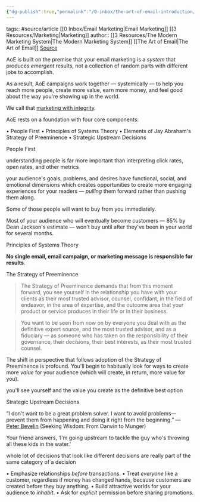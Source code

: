```yaml
---
{"dg-publish":true,"permalink":"/0-inbox/the-art-of-email-introduction/"}
---
```


tags:: #source/article  [[0 Inbox/Email Marketing\|Email Marketing]] [[3 Resources/Marketing\|Marketing]]
author:: [[3 Resources/The Modern Marketing System\|The Modern Marketing System]] [[The Art of Email\|The Art of Email]]
[Source](https://themodernmarketingsystem.com/academy/aoe/introduction/)

AoE is built on the premise that your email marketing is a *system* that produces *emergent* results, not a collection of random parts with different jobs to accomplish.

As a result, AoE campaigns work together — systemically — to help you reach more people, create more value, earn more money, and feel good about the way you're showing up in the world.

We call that [marketing with integrity](https://themodernmarketingsystem.com/create-better-prospects-part-2/).

AoE rests on a foundation with four core components:

•   People First
•   Principles of Systems Theory
•   Elements of Jay Abraham's Strategy of Preeminence
•   Strategic Upstream Decisions

People First

understanding people is far more important than interpreting click rates, open rates, and other metrics

your audience's goals, problems, and desires have functional, social, and emotional dimensions which creates opportunities to create more engaging experiences for your readers — *pulling* them forward rather than pushing them along.

Some of those people will want to buy from you immediately.

Most of your audience who will eventually become customers — 85% by Dean Jackson's estimate — won't buy until after they've been in your world for several months.

Principles of Systems Theory

**No single email, email campaign, or marketing message is responsible for results**.

The Strategy of Preeminence

> The Strategy of Preeminence demands that from this moment forward, you see yourself in the relationship you have with your clients as their most trusted advisor, counsel, confidant, in the field of endeavor, in the area of expertise, and the outcome area that your product or service produces in their life or in their business.

> You want to be seen from now on by everyone you deal with as the definitive expert source, and the most trusted advisor, and as a fiduciary — as someone who has taken on the responsibility of their governance, their decisions, their best interests, as their most trusted counsel.

The shift in perspective that follows adoption of the Strategy of Preeminence is profound. You'll begin to habitually look for ways to create more *value* for your audience (which will create, in return, more value for you).

you'll see yourself and the value you create as the definitive best option

Strategic Upstream Decisions

“I don't want to be a great problem solver. I want to avoid problems—prevent them from happening and doing it right from the beginning.” — [Peter Bevelin](https://fs.blog/intellectual-giants/peter-bevelin/) (Seeking Wisdom: From Darwin to Munger)

Your friend answers, ‘I'm going upstream to tackle the guy who's throwing all these kids in the water.'

whole lot of decisions that look like different decisions are really part of the same category of a decision

•   Emphasize relationships *before* transactions.
•   Treat *everyone* like a customer, regardless if money has changed hands, because customers are created before they buy anything.
•   Build attractive worlds for your audience to *inhabit*.
•   Ask for *explicit* permission before sharing promotions.
